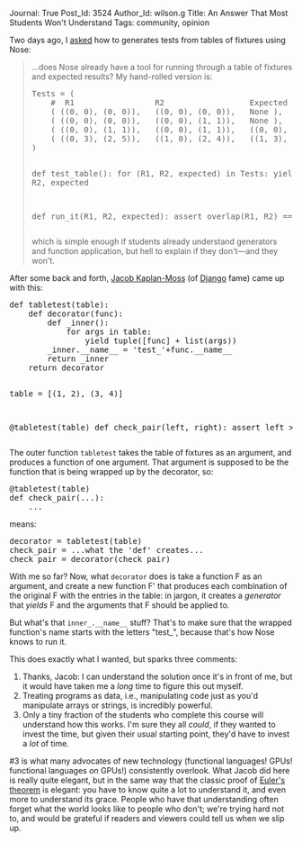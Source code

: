 Journal: True
Post_Id: 3524
Author_Id: wilson.g
Title: An Answer That Most Students Won't Understand
Tags: community, opinion

<p>Two days ago, I <a href="{{root_path}}/blog/2010/08/a-question-about-nose.html">asked</a> how to generates tests from tables of fixtures using Nose:</p>
<blockquote><p>...does Nose already have a tool for running through a table of fixtures and expected results?  My hand-rolled version is:</p>
<pre>Tests = (
    #  R1                 R2                  Expected
    ( ((0, 0), (0, 0)),   ((0, 0), (0, 0)),   None ),
    ( ((0, 0), (0, 0)),   ((0, 0), (1, 1)),   None ),
    ( ((0, 0), (1, 1)),   ((0, 0), (1, 1)),   ((0, 0), (1, 1)) ),
    ( ((0, 3), (2, 5)),   ((1, 0), (2, 4)),   ((1, 3), (2, 4)) )
)

def test_table():
    for (R1, R2, expected) in Tests:
        yield run_it, R1, R2, expected

def run_it(R1, R2, expected):
    assert overlap(R1, R2) == expected
</pre>
<p>which is simple enough if students already understand generators and function application, but hell to explain if they don't&mdash;and they won't.</p></blockquote>
<p>After some back and forth, <a href="http://jacobian.org/">Jacob Kaplan-Moss</a> (of <a href="https://www.djangoproject.com/">Django</a> fame) came up with this:</p>
<pre>def tabletest(table):
    def decorator(func):
        def _inner():
            for args in table:
                yield tuple([func] + list(args))
        _inner.__name__ = 'test_'+func.__name__
        return _inner
    return decorator

table = [(1, 2), (3, 4)]

@tabletest(table)
def check_pair(left, right):
    assert left &gt; right
</pre>
<p>The outer function <code>tabletest</code> takes the table of fixtures as an argument, and produces a function of one argument. That argument is supposed to be the function that is being wrapped up by the decorator, so:</p>
<pre>@tabletest(table)
def check_pair(...):
    ...
</pre>
<p>means:</p>
<pre>decorator = tabletest(table)
check_pair = ...what the 'def' creates...
check_pair = decorator(check_pair)
</pre>
<p>With me so far?  Now, what <code>decorator</code> does is take a function F as an argument, and create a new function F' that produces each combination of the original F with the entries in the table: in jargon, it creates a <em>generator</em> that <em>yields</em> F and the arguments that F should be applied to.</p>
<p>But what's that <code>inner_.__name__</code> stuff? That's to make sure that the wrapped function's name starts with the letters "test_", because that's how Nose knows to run it.</p>
<p>This does exactly what I wanted, but sparks three comments:</p>
<ol>
<li>Thanks, Jacob: I can understand the solution once it's in front of me, but it would have taken me a <em>long</em> time to figure this out myself.</li>
<li>Treating programs as data, i.e., manipulating code just as you'd manipulate arrays or strings, is incredibly powerful.</li>
<li>Only a tiny fraction of the students who complete this course will understand how this works. I'm sure they all <em>could</em>, if they wanted to invest the time, but given their usual starting point, they'd have to invest a <em>lot</em> of time.</li>
</ol>
<p>#3 is what many advocates of new technology (functional languages! GPUs! functional languages <em>on</em> GPUs!) consistently overlook. What Jacob did here is really quite elegant, but in the same way that the classic proof of <a href="http://en.wikipedia.org/wiki/Euler%27s_theorem">Euler's theorem</a> is elegant: you have to know quite a lot to understand it, and even more to understand its grace. People who have that understanding often forget what the world looks like to people who don't; we're trying hard not to, and would be grateful if readers and viewers could tell us when we slip up.</p>
